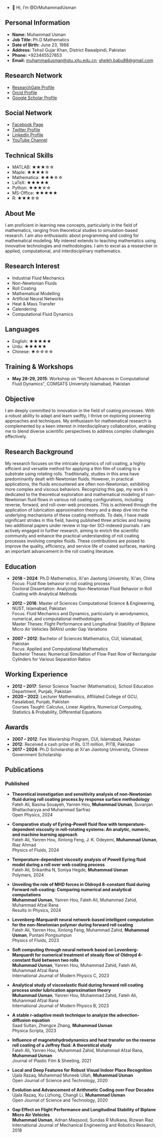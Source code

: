 - 👋 Hi, I’m @DrMuhammadUsman
## Personal Information

- **Name:** Muhammad Usman
- **Job Title:** Ph.D Mathematics
- **Date of Birth:** June 23, 1988
- **Address:** Tehsil Gujar Khan, District Rawalpindi, Pakistan
- **Phone:** +923445527853
- **Email:** [muhammadusman@stu.xjtu.edu.cn](mailto:muhammadusman@stu.xjtu.edu.cn); [sheikh.babu88@gmail.com](mailto:sheikh.babu88@gmail.com)

## Research Network

- [ResearchGate Profile](https://www.researchgate.net/profile/Muhammad-Usman-12)
- [Orcid Profile](https://orcid.org/0000-0003-3337-7536)
- [Google Scholar Profile](https://scholar.google.com/citations?user=OSt6nrIAAAAJ)

## Social Network

- [Facebook Page](https://www.facebook.com/LearnNEarnWithUsman?mibextid=ZbWKwL)
- [Twitter Profile](https://x.com/usman_xjtu)
- [LinkedIn Profile](https://www.linkedin.com/in/muhammad-usman-9a377ba1)
- [YouTube Channel](https://youtube.com/@tutorials-by-muhammadusman?si=KK8GNSKUghlLNg2K)

## Technical Skills

- MATLAB: ★★★☆☆
- Maple: ★★★★☆
- Mathematica: ★★★☆☆
- LaTeX: ★★★★★
- Python: ★★★☆☆
- MS-Office: ★★★★★
- R: ★★★☆☆

## About Me

I am proficient in learning new concepts, particularly in the field of mathematics, ranging from theoretical studies to simulation-based research. I am also enthusiastic about programming and coding for mathematical modeling. My interest extends to teaching mathematics using innovative technologies and methodologies. I aim to excel as a researcher in applied, computational, and interdisciplinary mathematics.

## Research Interest

- Industrial Fluid Mechanics
- Non-Newtonian Fluids
- Roll Coating
- Mathematical Modelling
- Artificial Neural Networks
- Heat & Mass Transfer
- Calendering
- Computational Fluid Dynamics

## Languages

- English: ★★★★★
- Urdu: ★★★★★
- Chinese: ★☆☆☆☆

## Training & Workshops

- **May 28-29, 2015**: Workshop on "Recent Advances in Computational Fluid Dynamics", COMSATS University Islamabad, Pakistan

## Objective

I am deeply committed to innovation in the field of coating processes. With a robust ability to adapt and learn swiftly, I thrive on exploring pioneering approaches and techniques. My enthusiasm for mathematical research is complemented by a keen interest in interdisciplinary collaboration, enabling me to blend diverse scientific perspectives to address complex challenges effectively.

## Research Background

My research focuses on the intricate dynamics of roll coating, a highly efficient and versatile method for applying a thin film of coating to a substrate using rotating rolls. Traditionally, studies in this area have predominantly dealt with Newtonian fluids. However, in practical applications, the fluids encountered are often non-Newtonian, exhibiting more complex and viscous behaviors. Recognizing this gap, my work is dedicated to the theoretical exploration and mathematical modeling of non-Newtonian fluid flows in various roll coating configurations, including reverse, forward, and roll-over-web processes. This is achieved through the application of lubrication approximation theory and a deep dive into the underlying mechanisms of these coating methods. To date, I have made significant strides in this field, having published three articles and having two additional papers under review in top-tier SCI-indexed journals. I am actively engaged in further research, aiming to enrich the scientific community and enhance the practical understanding of roll coating processes involving complex fluids. These contributions are poised to improve the quality, efficiency, and service life of coated surfaces, marking an important advancement in the roll coating literature.

## Education

- **2018 – 2024**: Ph.D Mathematics, Xi'an Jiaotong University, Xi'an, China  
  Focus: Fluid flow behavior in roll coating process  
  Doctoral Dissertation: Analyzing Non-Newtonian Fluid Behavior in Roll Coating with Analytical Methods

- **2012 – 2016**: Master of Sciences Computational Science & Engineering, NUST, Islamabad, Pakistan  
  Focus: Fluid Mechanics and Dynamics, particularly in aerodynamics, numerical, and computational methodologies  
  Master Theses: Flight Performance and Longitudinal Stability of Biplane Micro Air Vehicles (MAVs) under Gap Variations

- **2007 – 2012**: Bachelor of Sciences Mathematics, CUI, Islamabad, Pakistan  
  Focus: Applied and Computational Mathematics  
  Bachelor Theses: Numerical Simulation of Flow Past Row of Rectangular Cylinders for Various Separation Ratios

## Working Experience

- **2012 – 2017**: Senior Science Teacher (Mathematics), School Education Department, Punjab, Pakistan
- **2020 – 2022**: Lecturer Mathematics, Affiliated College of GCU, Faisalabad, Punjab, Pakistan  
  Courses Taught: Calculus, Linear Algebra, Numerical Computing, Statistics & Probability, Differential Equations

## Awards

- **2007 – 2012**: Fee Waviership Program, CUI, Islamabad, Pakistan
- **2012**: Received a cash prize of Rs. 0.11 million, PITB, Pakistan
- **2017 – 2024**: Ph.D Scholarship at Xi'an Jiaotong University, Chinese Government Scholarship

## Publications

### Published

- **Theoretical investigation and sensitivity analysis of non-Newtonian fluid during roll coating process by response surface methodology**  
  Fateh Ali, Basma Souayeh, Yanren Hou, **Muhammad Usman**, Suvanjan Bhattacharyya and Muhammad Sarfraz  
  Open Physics, 2024

- **Comparative study of Eyring–Powell fluid flow with temperature-dependent viscosity in roll-rotating systems: An analytic, numeric, and machine learning approach**  
  Fateh Ali, Yanren Hou, Xinlong Feng, J. K. Odeyemi, **Muhammad Usman**, Riaz Ahmad  
  Physics of Fluids, 2024

- **Temperature-dependent viscosity analysis of Powell Eyring fluid model during a roll over web coating process**  
  Fateh Ali, Srikantha N, Soniya Hegde, **Muhammad Usman**  
  Polymers, 2024

- **Unveiling the role of MHD forces in Oldroyd 8-constant fluid during Forward roll-coating: Comparing numerical and analytical computations**  
  **Muhammad Usman**, Yanren Hou, Fateh Ali, Muhammad Zahid, Muhammad Afzal Rana  
  Results in Physics, 2024

- **Levenberg–Marquardt neural network-based intelligent computation for the non-Newtonian polymer during forward roll coating**  
  Fateh Ali, Yanren Hou, Xinlong Feng, Muhammad Zahid, **Muhammad Usman**, Puntani Pongsumpun  
  Physics of Fluids, 2023

- **Soft computing through neural network based on Levenberg-Marquardt for numerical treatment of steady flow of Oldroyd 4-constant fluid between two rolls**  
  **Muhammad Usman**, Yanren Hou, Muhammad Zahid, Fateh Ali, Muhammad Afzal Rana  
  International Journal of Modern Physics C, 2023

- **Analytical study of viscoelastic fluid during forward roll coating process under lubrication approximation theory**  
  **Muhammad Usman**, Yanren Hou, Muhammad Zahid, Fateh Ali, Muhammad Afzal Rana  
  International Journal of Modern Physics B, 2023

- **A stable r-adaptive mesh technique to analyze the advection-diffusion equation**  
  Saad Sultan, Zhengce Zhang, **Muhammad Usman**  
  Physica Scripta, 2023

- **Influence of magnetohydrodynamics and heat transfer on the reverse roll coating of a Jeffrey fluid: A theoretical study**  
  Fateh Ali, Yanren Hou, Muhammad Zahid, Muhammad Afzal Rana, **Muhammad Usman**  
  Journal of Plastic Film & Sheeting, 2021

- **Local and Deep Features for Robust Visual Indoor Place Recognition**  
  Ujala Razaq, Muhammad Muneeb Ullah, **Muhammad Usman**  
  Open Journal of Science and Technology, 2020

- **Evolution and Advancement of Arithmetic Coding over Four Decades**  
  Ujala Razaq, Xu Lizhong, Changli Li, **Muhammad Usman**  
  Open Journal of Science and Technology, 2020

- **Gap Effect on Flight Performance and Longitudinal Stability of Biplane Micro Air Vehicles**  
  **Muhammad Usman**, Adnan Maqsood, Sundas R Mulkana, Rizwan Riaz  
  International Journal of Mechanical Engineering and Robotics Research, 2018

<!---
DrMuhammadUsman/DrMuhammadUsman is a ✨ special ✨ repository because its `README.md` (this file) appears on your GitHub profile.
You can click the Preview link to take a look at your changes.
--->
